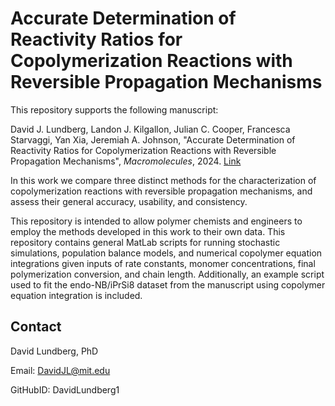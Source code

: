 # Accurate Determination of Reactivity Ratios for Copolymerization Reactions with Reversible Propagation Mechanisms
This repository supports the following manuscript:

David J. Lundberg, Landon J. Kilgallon, Julian C. Cooper, Francesca Starvaggi, Yan Xia, Jeremiah A. Johnson, "Accurate Determination of Reactivity Ratios for Copolymerization Reactions with Reversible Propagation Mechanisms", _Macromolecules_, 2024. [Link]([https://doi.org/10.1021/acs.macromol.4c00835])

In this work we compare three distinct methods for the characterization of copolymerization reactions with reversible propagation mechanisms, and assess their general accuracy, usability, and consistency. 

This repository is intended to allow polymer chemists and engineers to employ the methods developed in this work to their own data.  This repository contains general MatLab scripts for running stochastic simulations, population balance models, and numerical copolymer equation integrations given inputs of rate constants, monomer concentrations, final polymerization conversion, and chain length. Additionally, an example script used to fit the endo-NB/iPrSi8 dataset from the manuscript using copolymer equation integration is included. 

## Contact
  David Lundberg, PhD 
  
  Email: DavidJL@mit.edu
  
  GitHubID: DavidLundberg1
